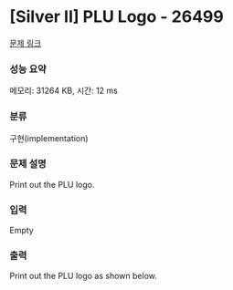 # [Silver II] PLU Logo - 26499 

[문제 링크](https://www.acmicpc.net/problem/26499) 

### 성능 요약

메모리: 31264 KB, 시간: 12 ms

### 분류

구현(implementation)

### 문제 설명

<p>Print out the PLU logo.</p>

### 입력 

 Empty

### 출력 

 <p>Print out the PLU logo as shown below.</p>

